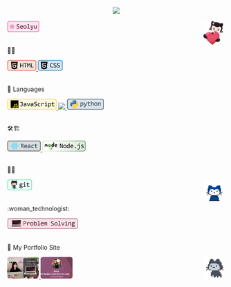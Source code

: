 <p align="center">
    <img src="https://github.com/seol-yu/seol-yu/blob/master/img/seolyu.gif" />
</p>
<p>
    <a href="https://github.com/seol-yu" target="_blank">
        <img src="https://github.com/seol-yu/seol-yu/blob/master/img/author-badge.png?raw=true" height=25 />
    </a>
    <a href="https://github.com/seol-yu" target="_blank">
        <img src="https://github.com/seol-yu/seol-yu/blob/master/img/mona.png?raw=true" align=right width=50 />
    </a>
</p>
<br />
📝🎨
<p align="left">
    <a href="https://github.com/seol-yu/TIL/tree/master/HTML_CSS" target="_blank">
        <img src="https://github.com/seol-yu/seol-yu/blob/master/img/html-badge-logo.png?raw=true" height=25 />
    </a>
    <a href="https://github.com/seol-yu/TIL/tree/master/HTML_CSS" target="_blank">
        <img src="https://github.com/seol-yu/seol-yu/blob/master/img/css-badge-logo.png?raw=true" height=25 />
    </a>
</p>
<br />
🎤 Languages
<p align="left">
    <a href="https://github.com/seol-yu/TIL/tree/master/JavaScript" target="_blank">
        <img src="https://github.com/seol-yu/seol-yu/blob/master/img/javascript-badge-logo.png?raw=true" height=25 />
    </a>
    <a href="https://github.com/seol-yu/TIL/tree/master/TypeScript" target="_blank">
        <img src="https://github.com/seol-yu/seol-yu/blob/master/img/typescript-badge-logo2.png?raw=true" height=25 />
    </a>
    <a href="https://github.com/seol-yu/TIL/tree/master/Python" target="_blank">
        <img src="https://github.com/seol-yu/seol-yu/blob/master/img/python-badge-logo.png?raw=true" height=25 />
    </a>
    <!-- <a href="https://github.com/seol-yu/TIL/tree/master/C" target="_blank">
        <img src="https://github.com/seol-yu/seol-yu/blob/master/img/c-badge-logo.png?raw=true" height=25 />
    </a>
    <a href="https://github.com/seol-yu/TIL/tree/master/C++" target="_blank">
        <img src="https://github.com/seol-yu/seol-yu/blob/master/img/cPlusPlus-badge-logo.png?raw=true" height=25 />
    </a> -->
</p>
<br />
🛠🏗️
<p>
    <a href="https://github.com/seol-yu/TIL/tree/master/React" target="_blank">
        <img src="https://github.com/seol-yu/seol-yu/blob/master/img/react-badge-logo.png?raw=true" height=25 />
    </a>
    <!-- <a href="https://github.com/seol-yu/TIL/tree/master/VueJS" target="_blank">
        <img src="https://github.com/seol-yu/seol-yu/blob/master/img/vue-badge-logo.png?raw=true" height=25 />
    </a> -->
    <a href="https://github.com/seol-yu/TIL/tree/master/NodeJS" target="_blank">
        <img src="https://github.com/seol-yu/seol-yu/blob/master/img/nodejs-badge-logo.png?raw=true" height=25 />
    </a>
</p>
<br />
🐙😻
<p>
    <a href="https://github.com/seol-yu/TIL/tree/master/Git" target="_blank">
        <img src="https://github.com/seol-yu/seol-yu/blob/master/img/git-badge-logo.png?raw=true" height=25 />
    </a>
    <a href="https://github.com/seol-yu" target="_blank">
        <img src="https://github.com/seol-yu/seol-yu/blob/master/img/mona-whisper.gif?raw=true" align=right width=50 />
    </a>
</p>
<br />
:woman_technologist:
<p>
    <!-- <a href="https://github.com/seol-yu" target="_blank">
        <img src="https://github.com/seol-yu/seol-yu/blob/master/img/42-badge-logo.png?raw=true" height=25 />
    </a> -->
    <a href="https://github.com/seol-yu/Algorithm" target="_blank">
        <img src="https://github.com/seol-yu/seol-yu/blob/master/img/PS-badge-logo.png?raw=true" height=25 />
    </a>
</p>
<br />
🌸 My Portfolio Site
<p>
    <a href="https://seol-yu.github.io/" target="_blank">
        <img src="https://github.com/seol-yu/seol-yu/blob/master/img/Portfolio1.png?raw=true" height=50 />
    </a>
    <a href="https://seol-yu.github.io/portfolio/" target="_blank">
        <img src="https://github.com/seol-yu/seol-yu/blob/master/img/Portfolio2-2.png?raw=true" height=50 />
    </a>
    <a href="https://github.com/seol-yu" target="_blank">
        <img src="https://github.com/seol-yu/seol-yu/blob/master/img/mona-loading-dark.gif?raw=true" align=right width=50 />
    </a>
</p>